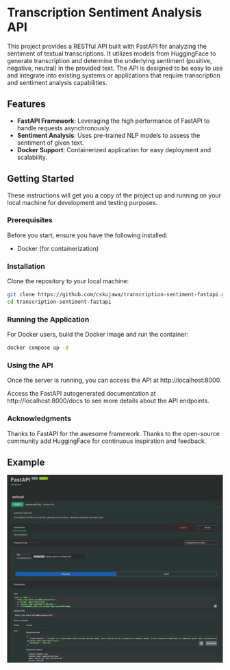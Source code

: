 # Transcription Sentiment Analysis API

This project provides a RESTful API built with FastAPI for analyzing the sentiment of textual transcriptions. It utilizes models from HuggingFace to generate transcription and determine the underlying sentiment (positive, negative, neutral) in the provided text. The API is designed to be easy to use and integrate into existing systems or applications that require transcription and sentiment analysis capabilities.

## Features

- **FastAPI Framework**: Leveraging the high performance of FastAPI to handle requests asynchronously.
- **Sentiment Analysis**: Uses pre-trained NLP models to assess the sentiment of given text.
- **Docker Support**: Containerized application for easy deployment and scalability.

## Getting Started

These instructions will get you a copy of the project up and running on your local machine for development and testing purposes.

### Prerequisites

Before you start, ensure you have the following installed:
- Docker (for containerization)

### Installation

Clone the repository to your local machine:

```bash
git clone https://github.com/cskujawa/transcription-sentiment-fastapi.git
cd transcription-sentiment-fastapi
```
### Running the Application
For Docker users, build the Docker image and run the container:

```bash
docker compose up -d
```

### Using the API
Once the server is running, you can access the API at http://localhost:8000.

Access the FastAPI autogenerated documentation at http://localhost:8000/docs to see more details about the API endpoints.

### Acknowledgments
Thanks to FastAPI for the awesome framework.
Thanks to the open-source community add HuggingFace for continuous inspiration and feedback.

## Example
![Example](example.png)
